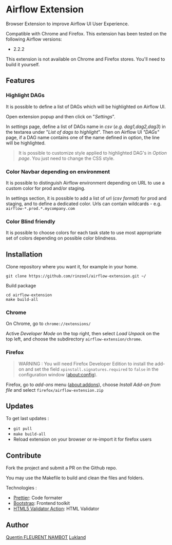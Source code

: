 # Airflow Extension

Browser Extension to improve Airflow UI User Experience.

Compatible with Chrome and Firefox.
This extension has been tested on the following Airflow versions:
- 2.2.2

This extension is not available on Chrome and Firefox stores. You'll need to build it yourself.

## Features
### Highlight DAGs

It is possible to define a list of DAGs which will be highlighted on Airflow UI.

Open extension popup and then click on "_Settings_".

In _settings_ page, define a list of DAGs name in _csv_ (_e.g. dag1,dag2,dag3_) in the textarea under "_List of dags to highlight_". 
Then on Airflow UI _"DAGs"_ page, if a DAG name contains one of the name defined in option, the line will be highlighted.

> It is possible to customize style applied to highlighted DAG's in _Option page_. You just need to change the CSS style.

### Color Navbar depending on environment

It is possible to distinguish Airflow environment depending on URL to use a custom color for prod and/or staging.

In settings section, it is possible to add a list of url (_csv format_) for prod and staging, and to define a dedicated 
color. Urls can contain wildcards - e.g. `airflow-*.prod.*.mycompany.com`

### Color Blind friendly

It is possible to choose colors for each task state to use most appropriate set of colors depending on possible color blindness.

## Installation

Clone repository where you want it, for example in your home.

```console
git clone https://github.com/rinzool/airflow-extension.git ~/
```

Build package
```console
cd airflow-extension
make build-all
```

### Chrome
On Chrome, go to `chrome://extensions/`

Active _Developer Mode_ on the top right, then select _Load Unpack_ on the top left, and choose the subdirectory `airflow-extension/chrome`.

### Firefox

> WARNING : You will need Firefox Developer Edition to install the add-on and set the field `xpinstall.signatures.required` to `false` in the configuration window ([about:config](about:config)).

Firefox, go to *add-ons* menu ([about:addons](about:addons)), choose _Install Add-on from file_ and select `firefox/airflow-extension.zip`

## Updates

To get last updates :
* `git pull`
* `make build-all`
* Reload extension on your browser or re-import it for firefox users

## Contribute
Fork the project and submit a PR on the Github repo.

You may use the Makefile to build and clean the files and folders.

Technologies :
- [Prettier](https://prettier.io/): Code formater
- [Bootstrap](https://getbootstrap.com/): Frontend toolkit
- [HTML5 Validator Action](https://github.com/Cyb3r-Jak3/html5validator-action): HTML Validator

## Author

[Quentin FLEURENT NAMBOT](https://github.com/rinzool)
[Lukland](https://github.com/lukland)
